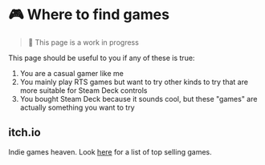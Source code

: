 # 🎮 Where to find games
> 🚧 This page is a work in progress

This page should be useful to you if any of these is true:
1. You are a casual gamer like me
2. You mainly play RTS games but want to try other kinds to try that are more suitable for Steam Deck controls 
3. You bought Steam Deck because it sounds cool, but these "games" are actually something you want to try

## itch.io
Indie games heaven. Look [here](https://itch.io/games/top-sellers/platform-linux) for a list of top selling games. 